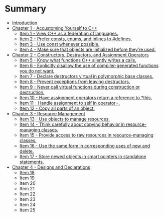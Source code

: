 # Summary

* [Introduction](README.md)
* [Chapter 1 -  Accustoming Yourself to C++](chapter-1-accustoming-yourself-to-c-++.md)
  * [Item 1 - View C++ as a federation of languages.](chapter-1-accustoming-yourself-to-c-++/item-1.md)
  * [Item 2 - Prefer consts, enums, and inlines to \#defines.](chapter-1-accustoming-yourself-to-c-++/item-2.md)
  * [Item 3 - Use const whenever possible.](chapter-1-accustoming-yourself-to-c-++/item-3.md)
  * [Item 4 - Make sure that objects are initialized before they’re used.](chapter-1-accustoming-yourself-to-c-++/item-4.md)
* [Chapter 2 - Constructors, Destructors, and Assignment Operators](chapter-2-constructors-destructors-and-assignment-operators.md)
  * [Item 5 - Know what functions C++ silently writes a calls.](chapter-2-constructors-destructors-and-assignment-operators/item-5.md)
  * [Item 6 - Explicitly disallow the use of compiler-generated functions you do not want.](chapter-2-constructors-destructors-and-assignment-operators/item-6.md)
  * [Item 7 - Declare destructors virtual in polymorphic base classes.](chapter-2-constructors-destructors-and-assignment-operators/item-7.md)
  * [Item 8 - Prevent exceptions from leaving destructors.](chapter-2-constructors-destructors-and-assignment-operators/item-8.md)
  * [Item 9 - Never call virtual functions during construction or destruction.](chapter-2-constructors-destructors-and-assignment-operators/item-9.md)
  * [Item 10 - Have assignment operators return a reference to \*this.](chapter-2-constructors-destructors-and-assignment-operators/item-10.md)
  * [Item 11 - Handle assignment to self in operator=.](chapter-2-constructors-destructors-and-assignment-operators/item-11.md)
  * [Item 12 - Copy all parts of an object.](chapter-2-constructors-destructors-and-assignment-operators/item-12.md)
* [Chapter 3 - Resource Management](chapter-3-resource-management.md)
  * [Item 13 - Use objects to manage resources.](chapter-3-resource-management/item-13.md)
  * [Item 14 - Think carefully about copying behavior in resource-managing classes.](chapter-3-resource-management/item-14.md)
  * [Item 15 - Provide access to raw resources in resource-managing classes.](chapter-3-resource-management/item-15.md)
  * [Item 16 - Use the same form in corresponding uses of new and delete.](chapter-3-resource-management/item-16.md)
  * [Item 17 - Store newed objects in smart pointers in standalone statements.](chapter-3-resource-management/item-17.md)
* [Chapter 4 - Designs and Declarations](chapter-4-designs-and-declarations.md)
  * [Item 18](item-14.md)
  * Item 19
  * Item 20
  * Item 21
  * Item 22
  * Item 23
  * Item 24
  * Item 25

